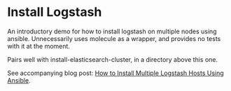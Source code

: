 Install Logstash
=========

An introductory demo for how to install logstash on multiple nodes using ansible. Unnecessarily uses molecule as a wrapper, and provides no tests with it at the moment.

Pairs well with install-elasticsearch-cluster, in a directory above this one.

See accompanying blog post: [How to Install Multiple Logstash Hosts Using Ansible](https://nickolasfisher.com/blog/How-to-Install-Multiple-Logstash-Hosts-Using-Ansible).